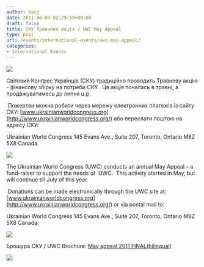 ```yaml
---
author: bazj
date: 2011-06-04 02:29:59+00:00
draft: false
title: СКУ Травнева акція / UWC May Appeal
type: post
url: /events/international-events/uwc-may-appeal/
categories:
- International Events
---
```


[![](http://www.ozeukes.com/wp-content/uploads/2011/06/World-Congress-of-Ukrainians-72-dpi-150-pxls-.jpg)
](http://www.ozeukes.com/wp-content/uploads/2011/06/World-Congress-of-Ukrainians-72-dpi-150-pxls-.jpg)

Світовий Конґрес Українців (СКУ) традиційно проводить Травневу акцію - фінансову збірку на потреби СКУ.  Ця акція почалась в травні, а продвжуватимесь до липня ц.р.

 Пожертви можна робити через мережу електронних платежів із сайту СКУ: [www.ukrainianworldcongress.org](http://www.ukrainianworldcongress.org/) або переслати поштою на адресу СКУ: 

Ukrainian World Congress
145 Evans Ave., Suite 207, 
Toronto, Ontario M8Z 5X8
Canada.


[![](http://www.ozeukes.com/wp-content/uploads/2011/06/Long-flag-wave.jpg)
](http://www.ozeukes.com/wp-content/uploads/2011/06/Long-flag-wave.jpg)


The Ukrainian World Congress (UWC) conducts an annual May Appeal – a fund-raiser to support the needs of  UWC.  This activity started in May, but will continue till July of this year.

 Donations can be made electronically through the UWC site at: [www.ukrainianworldcongress.org](http://www.ukrainianworldcongress.org/) or via postal mail to: 

Ukrainian World Congress
145 Evans Ave., Suite 207, 
Toronto, Ontario M8Z 5X8
Canada.


[![](http://www.ozeukes.com/wp-content/uploads/2011/06/Long-flag-wave1.jpg)
](http://www.ozeukes.com/wp-content/uploads/2011/06/Long-flag-wave1.jpg)


Брошура СКУ / UWC Brochure: [May appeal 2011 FINAL(bilingual)](http://www.ozeukes.com/wp-content/uploads/2011/06/May-appeal-2011-FINALbilingual.pdf)

[![](http://www.ozeukes.com/wp-content/uploads/2011/06/Long-flag-wave2.jpg)
](http://www.ozeukes.com/wp-content/uploads/2011/06/Long-flag-wave2.jpg)
